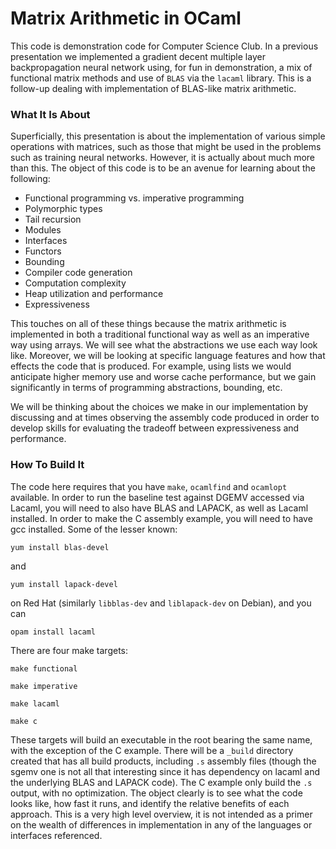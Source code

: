 # Matrix Arithmetic in OCaml

This code is demonstration code for Computer Science Club.  In a previous presentation we
implemented a gradient decent multiple layer backpropagation neural network using, for fun
in demonstration, a mix of functional matrix methods and use of `BLAS` via the `lacaml`
library.  This is a follow-up dealing with implementation of BLAS-like matrix arithmetic.



### What It Is About

Superficially, this presentation is about the implementation of various simple operations 
with matrices, such as those that might be used in the problems such as training neural 
networks.  However, it is actually about much more than this.  The object of this code is
to be an avenue for learning about the following:

* Functional programming vs. imperative programming
* Polymorphic types
* Tail recursion
* Modules
* Interfaces
* Functors
* Bounding
* Compiler code generation
* Computation complexity 
* Heap utilization and performance
* Expressiveness

This touches on all of these things because the matrix arithmetic is implemented in both
a traditional functional way as well as an imperative way using arrays.  We will see what
the abstractions we use each way look like.  Moreover, we will be looking at specific 
language features and how that effects the code that is produced.  For example, using lists
we would anticipate higher memory use and worse cache performance, but we gain significantly 
in terms of programming abstractions, bounding, etc.  

We will be thinking about the choices we make in our implementation by discussing and at 
times observing the assembly code produced in order to develop skills for evaluating the
tradeoff between expressiveness and performance.



### How To Build It

The code here requires that you have `make`, `ocamlfind` and `ocamlopt` available.  In order 
to run the baseline test against DGEMV accessed via Lacaml, you will need to also have
BLAS and LAPACK, as well as Lacaml installed.  In order to make the C assembly example, you
will need to have gcc installed.  Some of the lesser known: 

```
yum install blas-devel
```

and

```
yum install lapack-devel
```

on Red Hat (similarly `libblas-dev` and `liblapack-dev` on Debian), and you can

```
opam install lacaml
```


There are four make targets:

```
make functional
```

```
make imperative
```

```
make lacaml
```

```
make c
```


These targets will build an executable in the root bearing the same name, with the 
exception of the C example.  There will be a `_build` directory created that has 
all build products, including `.s` assembly files (though the sgemv one is not all 
that interesting since it has dependency on lacaml and the underlying BLAS and LAPACK 
code).  The C example only build the `.s` output, with no optimization.  The object 
clearly is to see what the code looks like, how fast it runs, and identify the 
relative benefits of each approach.  This is a very high level overview, it is not
intended as a primer on the wealth of differences in implementation in any of the 
languages or interfaces referenced.
